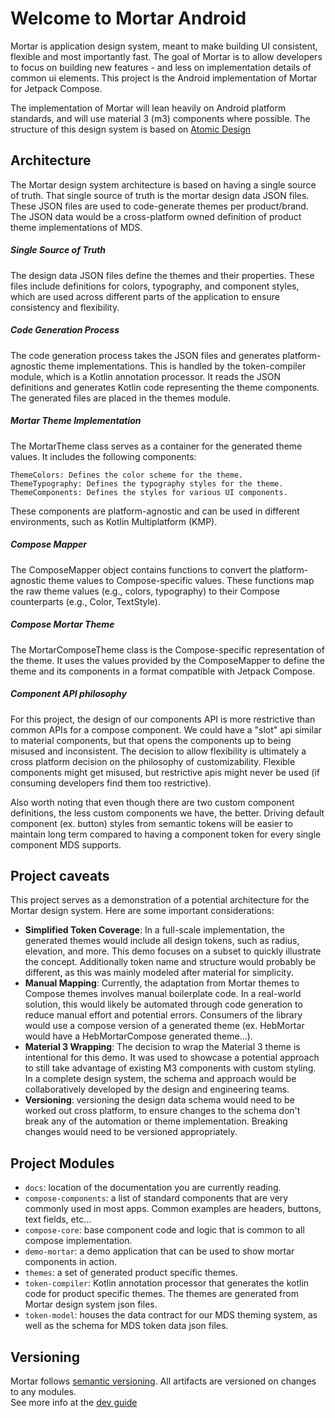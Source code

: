 # Welcome to Mortar Android 

Mortar is application design system, meant to make building UI consistent, flexible and
most importantly fast. The goal of Mortar is to allow developers to focus on building new 
features - and less on implementation details of common ui elements. This project is the Android 
implementation of Mortar for Jetpack Compose.

The implementation of Mortar will lean heavily on Android platform standards, and will use material 3 
(m3) components where possible. The structure of this design system is based 
on [Atomic Design](https://atomicdesign.bradfrost.com/)

## Architecture 
The Mortar design system architecture is based on having a single source of truth. That single source 
of truth is the mortar design data JSON files. These JSON files are used to code-generate themes per 
product/brand. The JSON data would be a cross-platform owned definition of product theme implementations 
of MDS. 


##### **Single Source of Truth**
The design data JSON files define the themes and their properties. These files include definitions for 
colors, typography, and component styles, which are used across different parts of the application to 
ensure consistency and flexibility.

##### **Code Generation Process**
The code generation process takes the JSON files and generates platform-agnostic theme implementations. 
This is handled by the token-compiler module, which is a Kotlin annotation processor. It reads the JSON 
definitions and generates Kotlin code representing the theme components. The generated files are placed 
in the themes module.

##### **Mortar Theme Implementation**
The MortarTheme class serves as a container for the generated theme values. It includes the following components:

    ThemeColors: Defines the color scheme for the theme.
    ThemeTypography: Defines the typography styles for the theme.
    ThemeComponents: Defines the styles for various UI components.

These components are platform-agnostic and can be used in different environments, such as Kotlin 
Multiplatform (KMP).

##### **Compose Mapper**
The ComposeMapper object contains functions to convert the platform-agnostic theme values to 
Compose-specific values. These functions map the raw theme values (e.g., colors, typography) to
their Compose counterparts (e.g., Color, TextStyle). 

##### **Compose Mortar Theme**
The MortarComposeTheme class is the Compose-specific representation of the theme. It uses the values 
provided by the ComposeMapper to define the theme and its components in a format compatible with 
Jetpack Compose.

##### **Component API philosophy**
For this project, the design of our components API is more restrictive than common APIs for a compose component. We 
could have a "slot" api similar to material components, but that opens the components up to being 
misused and inconsistent. The decision to allow flexibility is ultimately a cross platform decision 
on the philosophy of customizability. Flexible components might get misused, but restrictive apis 
might never be used (if consuming developers find them too restrictive).

Also worth noting that even though there are two custom component definitions, the less custom components
we have, the better. Driving default component (ex. button) styles from semantic tokens will be easier 
to maintain long term compared to having a component token for every single component MDS supports.

## Project caveats 

This project serves as a demonstration of a potential architecture for the Mortar design system. Here are some important considerations:

* **Simplified Token Coverage**: In a full-scale implementation, the generated themes would include 
all design tokens, such as radius, elevation, and more. This demo focuses on a subset to quickly 
illustrate the concept. Additionally token name and structure would probably be different, as this 
was mainly modeled after material for simplicity. 
* **Manual Mapping**: Currently, the adaptation from Mortar themes to Compose themes involves manual 
boilerplate code. In a real-world solution, this would likely be automated through code generation 
to reduce manual effort and potential errors. Consumers of the library would use a compose version
of a generated theme (ex. HebMortar would have a HebMortarCompose generated theme...).  
* **Material 3 Wrapping**: The decision to wrap the Material 3 theme is intentional for this demo. It 
was used to showcase a potential approach to still take advantage of existing M3 components with custom
styling. In a complete design system, the schema and approach would be collaboratively developed by 
the design and engineering teams.
* **Versioning**: versioning the design data schema would need to be worked out cross platform, to ensure
changes to the schema don't break any of the automation or theme implementation. Breaking changes 
would need to be versioned appropriately. 


## Project Modules

* `docs`: location of the documentation you are currently reading. 
* `compose-components`: a list of standard components that are very commonly used in most apps. Common examples are headers, buttons, text fields, etc...
* `compose-core`: base component code and logic that is common to all compose implementation.
* `demo-mortar`: a demo application that can be used to show mortar components in action.
* `themes`: a set of generated product specific themes.
* `token-compiler`: Kotlin annotation processor that generates the kotlin code for product specific themes. The themes are generated from
 Mortar design system json files.
* `token-model`: houses the data contract for our MDS theming system, as well as the schema for MDS 
token data json files. 

## Versioning 
Mortar follows [semantic versioning](https://semver.org/). All artifacts are versioned on changes to any modules.  
See more info at the [dev guide](dev_guide.md)


